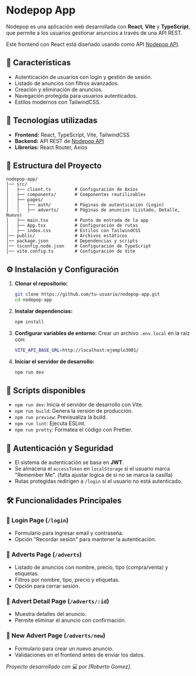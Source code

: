 # Nodepop App

Nodepop es una aplicación web desarrollada con **React**, **Vite** y **TypeScript**, que permite a los usuarios gestionar anuncios a través de una API REST.

Este frontend con React está diseñado usando como API [Nodepop API](https://github.com/davidjj76/nodepop-api).

## 📌 Características

- Autenticación de usuarios con login y gestión de sesión.
- Listado de anuncios con filtros avanzados.
- Creación y eliminación de anuncios.
- Navegación protegida para usuarios autenticados.
- Estilos modernos con TailwindCSS.

## 🚀 Tecnologías utilizadas

- **Frontend:** React, TypeScript, Vite, TailwindCSS
- **Backend:** API REST de [Nodepop API](https://github.com/davidjj76/nodepop-api)
- **Librerías:** React Router, Axios

## 📂 Estructura del Proyecto

```
nodepop-app/
│── src/
│   ├── client.ts         # Configuración de Axios
│   ├── components/       # Componentes reutilizables
│   ├── pages/
│   │   ├── auth/         # Páginas de autenticación (Login)
│   │   ├── adverts/      # Páginas de anuncios (Listado, Detalle, Nuevo)
│   ├── main.tsx          # Punto de entrada de la app
│   ├── App.tsx           # Configuración de rutas
│   ├── index.css         # Estilos con TailwindCSS
│── public/               # Archivos estáticos
│── package.json          # Dependencias y scripts
│── tsconfig.node.json    # Configuración de TypeScript
│── vite.config.ts        # Configuración de Vite
```

## ⚙️ Instalación y Configuración

1. **Clonar el repositorio:**
   ```sh
   git clone https://github.com/tu-usuario/nodepop-app.git
   cd nodepop-app
   ```

2. **Instalar dependencias:**
   ```sh
   npm install
   ```

3. **Configurar variables de entorno:**
   Crear un archivo `.env.local` en la raíz con:
   ```sh
   VITE_API_BASE_URL=http://localhost:ejemplo3001/
   ```

4. **Iniciar el servidor de desarrollo:**
   ```sh
   npm run dev
   ```

## 📌 Scripts disponibles

- `npm run dev`: Inicia el servidor de desarrollo con Vite.
- `npm run build`: Genera la versión de producción.
- `npm run preview`: Previsualiza la build.
- `npm run lint`: Ejecuta ESLint.
- `npm run pretty`: Formatea el código con Prettier.

## 🔐 Autenticación y Seguridad

- El sistema de autenticación se basa en **JWT**.
- Se almacena el `accessToken` en `localStorage` si el usuario marca "Remember Me". (falta ajustar logica de si no se marca la casilla)
- Rutas protegidas redirigen a `/login` si el usuario no está autenticado.

## 🛠️ Funcionalidades Principales

### 🔹 Login Page (`/login`)
- Formulario para ingresar email y contraseña.
- Opción "Recordar sesión" para mantener la autenticación.

### 🔹 Adverts Page (`/adverts`)
- Listado de anuncios con nombre, precio, tipo (compra/venta) y etiquetas.
- Filtros por nombre, tipo, precio y etiquetas.
- Opción para cerrar sesión.

### 🔹 Advert Detail Page (`/adverts/:id`)
- Muestra detalles del anuncio.
- Permite eliminar el anuncio con confirmación.

### 🔹 New Advert Page (`/adverts/new`)
- Formulario para crear un nuevo anuncio.
- Validaciones en el frontend antes de enviar los datos.



_Proyecto desarrollado con 💻 por [Roberto Gomez]._
